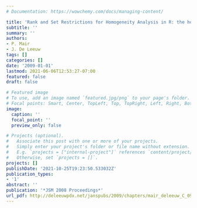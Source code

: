 ```yaml
---
# Documentation: https://wowchemy.com/docs/managing-content/

title: 'Rank and Set Restrictions for Homogeneity Analysis in R: the homals Package'
subtitle: ''
summary: ''
authors:
- P. Mair
- J. De Leeuw
tags: []
categories: []
date: '2009-01-01'
lastmod: 2021-06-06T12:53:27-07:00
featured: false
draft: false

# Featured image
# To use, add an image named `featured.jpg/png` to your page's folder.
# Focal points: Smart, Center, TopLeft, Top, TopRight, Left, Right, BottomLeft, Bottom, BottomRight.
image:
  caption: ''
  focal_point: ''
  preview_only: false

# Projects (optional).
#   Associate this post with one or more of your projects.
#   Simply enter your project's folder or file name without extension.
#   E.g. `projects = ["internal-project"]` references `content/project/deep-learning/index.md`.
#   Otherwise, set `projects = []`.
projects: []
publishDate: '2021-10-25T19:23:50.533032Z'
publication_types:
- '1'
abstract: ''
publication: '*JSM 2008 Proceedings*'
url_pdf: http://deleeuwpdx.net/janspubs/2009/chapters/mair_deleeuw_C_09.pdf
---
```

